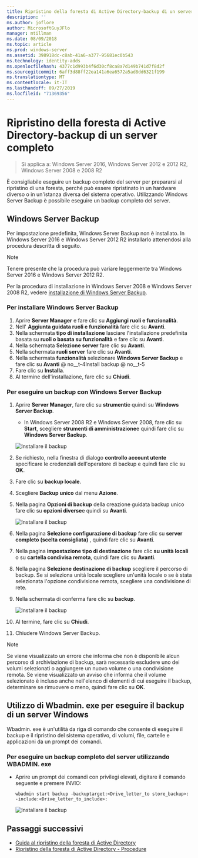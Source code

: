 ```yaml
---
title: Ripristino della foresta di Active Directory-backup di un server completo
description: ''
ms.author: joflore
author: MicrosoftGuyJFlo
manager: mtillman
ms.date: 08/09/2018
ms.topic: article
ms.prod: windows-server
ms.assetid: 398918dc-c8ab-41a6-a377-95681ec0b543
ms.technology: identity-adds
ms.openlocfilehash: 4377c1d993b4f6d30cf8ca8a7d149b741d7f8d2f
ms.sourcegitcommit: 6aff3d88ff22ea141a6ea6572a5ad8dd6321f199
ms.translationtype: MT
ms.contentlocale: it-IT
ms.lasthandoff: 09/27/2019
ms.locfileid: "71369356"
---
```

# <a name="ad-forest-recovery---backing-up-a-full-server"></a>Ripristino della foresta di Active Directory-backup di un server completo  

>Si applica a: Windows Server 2016, Windows Server 2012 e 2012 R2, Windows Server 2008 e 2008 R2

È consigliabile eseguire un backup completo del server per prepararsi al ripristino di una foresta, perché può essere ripristinato in un hardware diverso o in un'istanza diversa del sistema operativo.  Utilizzando Windows Server Backup è possibile eseguire un backup completo del server. 

## <a name="windows-server-backup"></a>Windows Server Backup

Per impostazione predefinita, Windows Server Backup non è installato. In Windows Server 2016 e Windows Server 2012 R2 installarlo attenendosi alla procedura descritta di seguito.

>[!NOTE]
>Tenere presente che la procedura può variare leggermente tra Windows Server 2016 e Windows Server 2012 R2.

Per la procedura di installazione in Windows Server 2008 e Windows Server 2008 R2, vedere [installazione di Windows Server Backup](https://technet.microsoft.com/library/cc771232.aspx).  

### <a name="to-install-windows-server-backup"></a>Per installare Windows Server Backup

1. Aprire **Server Manager** e fare clic su **Aggiungi ruoli e funzionalità**.
2. Nell' **Aggiunta guidata ruoli e funzionalità** fare clic su **Avanti**.
3. Nella schermata **tipo di installazione** lasciare l'installazione predefinita basata su **ruoli o basata su funzionalità** e fare clic su **Avanti**.
4. Nella schermata **Selezione server** fare clic su **Avanti**.
5. Nella schermata **ruoli server** fare clic su **Avanti**.
6. Nella schermata **funzionalità** selezionare **Windows Server Backup** e fare clic su **Avanti**
    @ no__t-4Install backup @ no__t-5
7. Fare clic su **Installa**.
8. Al termine dell'installazione, fare clic su **Chiudi**.

### <a name="to-perform-a-backup-with-windows-server-backup"></a>Per eseguire un backup con Windows Server Backup

1. Aprire **Server Manager**, fare clic su **strumenti**e quindi su **Windows Server Backup**.
   - In Windows Server 2008 R2 e Windows Server 2008, fare clic su **Start**, scegliere **strumenti di amministrazione**e quindi fare clic su **Windows Server Backup**.

   ![Installare il backup](media/AD-Forest-Recovery-Backing-up-a-Full-Server/fullbackup1.png) 

2. Se richiesto, nella finestra di dialogo **controllo account utente** specificare le credenziali dell'operatore di backup e quindi fare clic su **OK**.
3. Fare clic su **backup locale**.
4. Scegliere **Backup unico** dal menu **Azione**.
5. Nella pagina **Opzioni di backup** della creazione guidata backup unico fare clic su **opzioni diverse**e quindi su **Avanti**.

   ![Installare il backup](media/AD-Forest-Recovery-Backing-up-a-Full-Server/fullbackup3.png)

6. Nella pagina **Selezione configurazione di backup** fare clic su **server completo (scelta consigliata)** , quindi fare clic su **Avanti**.
7. Nella pagina **impostazione tipo di destinazione** fare clic **su unità locali** o su **cartella condivisa remota**, quindi fare clic su **Avanti**.
8. Nella pagina **Selezione destinazione di backup** scegliere il percorso di backup.  Se si seleziona unità locale scegliere un'unità locale o se è stata selezionata l'opzione condivisione remota, scegliere una condivisione di rete.
9. Nella schermata di conferma fare clic su **backup**.

   ![Installare il backup](media/AD-Forest-Recovery-Backing-up-a-Full-Server/fullbackup4.png)

10. Al termine, fare clic su **Chiudi**.
11. Chiudere Windows Server Backup.

>[!NOTE]
>Se viene visualizzato un errore che informa che non è disponibile alcun percorso di archiviazione di backup, sarà necessario escludere uno dei volumi selezionati o aggiungere un nuovo volume o una condivisione remota.
>Se viene visualizzato un avviso che informa che il volume selezionato è incluso anche nell'elenco di elementi di cui eseguire il backup, determinare se rimuovere o meno, quindi fare clic su **OK**.

## <a name="using-wbadminexe-to-backup-a-windows-server"></a>Utilizzo di Wbadmin. exe per eseguire il backup di un server Windows

Wbadmin. exe è un'utilità da riga di comando che consente di eseguire il backup e il ripristino del sistema operativo, di volumi, file, cartelle e applicazioni da un prompt dei comandi.

### <a name="to-perform-a-full-server-backup-using-wbadminexe"></a>Per eseguire un backup completo del server utilizzando WBADMIN. exe
  
- Aprire un prompt dei comandi con privilegi elevati, digitare il comando seguente e premere INVIO:  

   ```
   wbadmin start backup -backuptarget:<Drive_letter_to store_backup>: -include:<Drive_letter_to_include>:
   ```

   ![Installare il backup](media/AD-Forest-Recovery-Backing-up-a-Full-Server/fullbackup5.png)

## <a name="next-steps"></a>Passaggi successivi

- [Guida al ripristino della foresta di Active Directory](AD-Forest-Recovery-Guide.md)
- [Ripristino della foresta di Active Directory - Procedure](AD-Forest-Recovery-Procedures.md)
